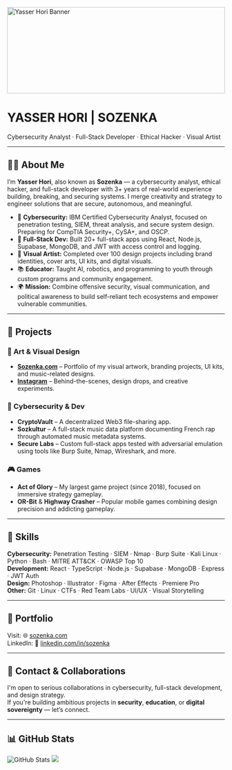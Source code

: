 <img src="https://github.com/sozenka/sozenka/blob/main/banner.jpg" alt="Yasser Hori Banner" width="100%" height="200">

# YASSER HORI | SOZENKA

Cybersecurity Analyst · Full-Stack Developer · Ethical Hacker · Visual Artist

---

## 👨‍💻 About Me

I’m **Yasser Hori**, also known as **Sozenka** — a cybersecurity analyst, ethical hacker, and full-stack developer with 3+ years of real-world experience building, breaking, and securing systems. I merge creativity and strategy to engineer solutions that are secure, autonomous, and meaningful.

- 🔐 **Cybersecurity:** IBM Certified Cybersecurity Analyst, focused on penetration testing, SIEM, threat analysis, and secure system design. Preparing for CompTIA Security+, CySA+, and OSCP.
- 🧠 **Full-Stack Dev:** Built 20+ full-stack apps using React, Node.js, Supabase, MongoDB, and JWT with access control and logging.
- 🎨 **Visual Artist:** Completed over 100 design projects including brand identities, cover arts, UI kits, and digital visuals.
- 📚 **Educator:** Taught AI, robotics, and programming to youth through custom programs and community engagement.
- 🌍 **Mission:** Combine offensive security, visual communication, and political awareness to build self-reliant tech ecosystems and empower vulnerable communities.

---

## 🔧 Projects

### 🎨 Art & Visual Design
- [**Sozenka.com**](https://sozenka.com) – Portfolio of my visual artwork, branding projects, UI kits, and music-related designs.
- [**Instagram**](https://www.instagram.com/sozenka) – Behind-the-scenes, design drops, and creative experiments.

### 🔐 Cybersecurity & Dev
- **CryptoVault** – A decentralized Web3 file-sharing app.
- **Sozkultur** – A full-stack music data platform documenting French rap through automated music metadata systems.
- **Secure Labs** – Custom full-stack apps tested with adversarial emulation using tools like Burp Suite, Nmap, Wireshark, and more.

### 🎮 Games
- **Act of Glory** – My largest game project (since 2018), focused on immersive strategy gameplay.
- **OR-Bit** & **Highway Crasher** – Popular mobile games combining design precision and addicting gameplay.

---

## 💼 Skills

**Cybersecurity:** Penetration Testing · SIEM · Nmap · Burp Suite · Kali Linux · Python · Bash · MITRE ATT&CK · OWASP Top 10  
**Development:** React · TypeScript · Node.js · Supabase · MongoDB · Express · JWT Auth  
**Design:** Photoshop · Illustrator · Figma · After Effects · Premiere Pro  
**Other:** Git · Linux · CTFs · Red Team Labs · UI/UX · Visual Storytelling

---

## 📂 Portfolio

Visit: 🌐 [sozenka.com](https://www.sozenka.com)  
LinkedIn: 💼 [linkedin.com/in/sozenka](https://www.linkedin.com/in/sozenka)

---

## 📣 Contact & Collaborations

I'm open to serious collaborations in cybersecurity, full-stack development, and design strategy.  
If you're building ambitious projects in **security**, **education**, or **digital sovereignty** — let’s connect.

---

## 📊 GitHub Stats

<img src="https://myreadme.vercel.app/api/embed/sozenka?panels=userstatistics,toprepositories,toplanguages,commitgraph" alt="GitHub Stats" />

<img src="https://github-profile-trophy.vercel.app/?username=sozenka&theme=juicyfresh&no-bg=true" />
